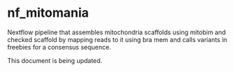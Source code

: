 # nf_mitomania
Nextflow pipeline that assembles mitochondria scaffolds using mitobim and checked scaffold by mapping reads to it using bra mem and calls variants in freebies for a consensus sequence. 

This document is being updated.
